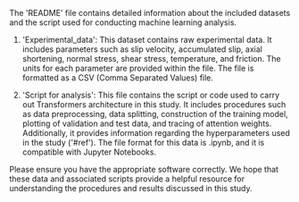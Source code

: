 The 'README' file  contains detailed information about the included datasets and the script used for conducting machine learning analysis.

1. 'Experimental_data': This dataset contains raw experimental data. It includes parameters such as slip velocity,
 accumulated slip, axial shortening, normal stress, shear stress, temperature, and friction. The units for each parameter are provided within the file. The file is formatted as a CSV (Comma Separated Values) file.

3. 'Script for analysis': This file contains the script or code used to carry out Transformers architecture in this study. 
It includes procedures such as data preprocessing, data splitting, construction of the training model, plotting of validation and test data, and tracing of attention weights. 
Additionally, it provides information regarding the hyperparameters used in the study ('#ref'). The file format for this data is .ipynb, and it is compatible with Jupyter Notebooks.

Please ensure you have the appropriate software correctly. 
We hope that these data and associated scripts provide a helpful resource for understanding the procedures and results discussed in this study.
